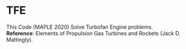 # TFE

This Code (MAPLE 2020) Solve Turbofan Engine problems.<br/>
**Reference**: Elements of Propulsion Gas Turbines and Rockets (Jack D. Mattingly).
